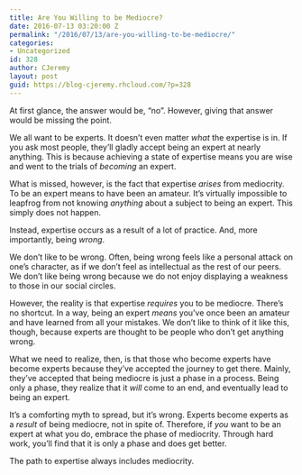 ```yaml
---
title: Are You Willing to be Mediocre?
date: 2016-07-13 03:20:00 Z
permalink: "/2016/07/13/are-you-willing-to-be-mediocre/"
categories:
- Uncategorized
id: 328
author: CJeremy
layout: post
guid: https://blog-cjeremy.rhcloud.com/?p=328
---
```


At first glance, the answer would be, &#8220;no&#8221;. However, giving that answer would be missing the point.

We all want to be experts. It doesn&#8217;t even matter _what_ the expertise is in. If you ask most people, they&#8217;ll gladly accept being an expert at nearly anything. This is because achieving a state of expertise means you are wise and went to the trials of _becoming_ an expert.

What is missed, however, is the fact that expertise _arises_ from mediocrity. To be an expert means to have been an amateur. It&#8217;s virtually impossible to leapfrog from not knowing _anything_ about a subject to being an expert. This simply does not happen.

Instead, expertise occurs as a result of a lot of practice. And, more importantly, being _wrong_.

We don&#8217;t like to be wrong. Often, being wrong feels like a personal attack on one&#8217;s character, as if we don&#8217;t feel as intellectual as the rest of our peers. We don&#8217;t like being wrong because we do not enjoy displaying a weakness to those in our social circles.

However, the reality is that expertise _requires_ you to be mediocre. There&#8217;s no shortcut. In a way, being an expert _means_ you&#8217;ve once been an amateur and have learned from all your mistakes. We don&#8217;t like to think of it like this, though, because experts are thought to be people who don&#8217;t get anything wrong.

What we need to realize, then, is that those who become experts have become experts because they&#8217;ve accepted the journey to get there. Mainly, they&#8217;ve accepted that being mediocre is just a phase in a process. Being only a phase, they realize that it _will_ come to an end, and eventually lead to being an expert.

It&#8217;s a comforting myth to spread, but it&#8217;s wrong. Experts become experts as a _result_ of being mediocre, not in spite of. Therefore, if _you_ want to be an expert at what you do, embrace the phase of mediocrity. Through hard work, you&#8217;ll find that it is only a phase and does get better.

The path to expertise always includes mediocrity.